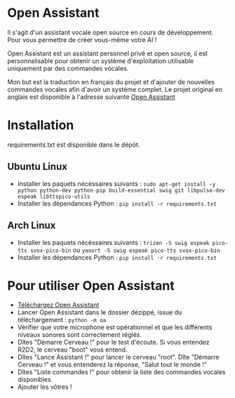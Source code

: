 # Open Assistant

Il s'agit d'un assistant vocale open source en cours de développement. Pour vous permettre de créer vous-même votre AI !

Open Assistant est un assistant personnel privé et open source, il est personnalisable pour obtenir un système d'exploitation utilisable uniquement par des commandes vocales.

Mon but est la traduction en français du projet et d'ajouter de nouvelles commandes vocales afin d'avoir un système complet.
Le projet original en anglais est disponible à l'adresse suivante [Open Assistant](http://openassistant.org/)

# Installation

requirements.txt est disponible dans le dépôt.

## Ubuntu Linux

* Installer les paquets nécéssaires suivants : ``sudo apt-get install -y python python-dev python-pip build-essential swig git libpulse-dev espeak libttspico-utils``
* Installer les dépendances Python : `pip install -r requirements.txt`

## Arch Linux

* Installer les paquets nécéssaires suivants : ``trizen -S swig espeak pico-tts svox-pico-bin`` ou ``yaourt -S swig espeak pico-tts svox-pico-bin``
* Installer les dépendances Python : `pip install -r requirements.txt`

# Pour utiliser Open Assistant

* [Téléchargez Open Assistant](https://github.com/Paullux/oa-core/archive/master.zip)
* Lancer Open Assistant dans le dossier dézippé, issue du téléchargement : ``python -m oa``
* Vérifier que votre microphone est opérationnel et que les différents niveaux sonores sont correctement réglés.
* Dîtes "Démarre Cerveau !" pour le test d'écoute. Si vous entendez R2D2, le cerveau "boot" vous entend.
* Dîtes "Lance Assistant !" pour lancer le cerveau "root". Dîte "Démarre Cerveau !" et vous entenderez la réponse, "Salut tout le monde !"
* Dîtes "Liste commandes !" pour obtenir la liste des commandes vocales disponibles.
* Ajouter les vôtres !
